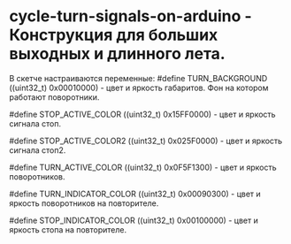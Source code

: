 # cycle-turn-signals-on-arduino - Конструкция для больших выходных и длинного лета.
В скетче настраиваются переменные:
#define   TURN_BACKGROUND      ((uint32_t) 0x00010000) - цвет и яркость габаритов. Фон на котором работают поворотники.

#define   STOP_ACTIVE_COLOR    ((uint32_t) 0x15FF0000) - цвет и яркость сигнала стоп.

#define   STOP_ACTIVE_COLOR2   ((uint32_t) 0x025F0000) - цвет и яркость сигнала стоп2.

#define   TURN_ACTIVE_COLOR    ((uint32_t) 0x0F5F1300) - цвет и яркость поворотников.

#define   TURN_INDICATOR_COLOR ((uint32_t) 0x00090300) - цвет и яркость поворотников на повторителе.

#define   STOP_INDICATOR_COLOR ((uint32_t) 0x00100000) - цвет и яркость стопа на повторителе.
